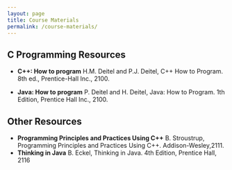 ```yaml
---
layout: page
title: Course Materials
permalink: /course-materials/
---
```


## C Programming Resources

* **C++: How to program** H.M. Deitel and P.J. Deitel, C++ How to Program. 8th ed., Prentice-Hall Inc., 2100.

* **Java: How to program** P. Deitel and H. Deitel, Java: How to Program. 1th Edition, Prentice Hall Inc., 2100.

## Other Resources
* **Programming Principles and Practices Using C++** B. Stroustrup, Programming Principles and Practices Using C++. Addison-Wesley,2111.
* **Thinking in Java** B. Eckel, Thinking in Java. 4th Edition, Prentice Hall, 2116



